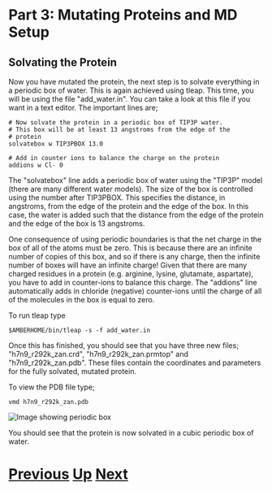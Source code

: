 # Part 3: Mutating Proteins and MD Setup
## Solvating the Protein

Now you have mutated the protein, the next step is to solvate everything in a periodic box of water. This is again achieved using tleap. This time, you will be using the file "add_water.in". You can take a look at this file if you want in a text editor. The important lines are;

```
# Now solvate the protein in a periodic box of TIP3P water.
# This box will be at least 13 angstroms from the edge of the
# protein
solvatebox w TIP3PBOX 13.0

# Add in counter ions to balance the charge on the protein
addions w Cl- 0
```

The "solvatebox" line adds a periodic box of water using the "TIP3P" model (there are many different water models). The size of the box is controlled using the number after TIP3PBOX. This specifies the distance, in angstroms, from the edge of the protein and the edge of the box. In this case, the water is added such that the distance from the edge of the protein and the edge of the box is 13 angstroms.

One consequence of using periodic boundaries is that the net charge in the box of all of the atoms must be zero. This is because there are an infinite number of copies of this box, and so if there is any charge, then the infinite number of boxes will have an infinite charge! Given that there are many charged residues in a protein (e.g. arginine, lysine, glutamate, aspartate), you have to add in counter-ions to balance this charge. The "addions" line automatically adds in chloride (negative) counter-ions until the charge of all of the molecules in the box is equal to zero.

To run tleap type

```
$AMBERHOME/bin/tleap -s -f add_water.in
```

Once this has finished, you should see that you have three new files; "h7n9_r292k_zan.crd", "h7n9_r292k_zan.prmtop" and "h7n9_r292k_zan.pdb". These files contain the coordinates and parameters for the fully solvated, mutated protein.

To view the PDB file type;

```
vmd h7n9_r292k_zan.pdb
```

![Image showing periodic box](vmd_solvation1.jpg)

You should see that the protein is now solvated in a cubic periodic box of water.

# [Previous](mutation.md) [Up](README.md) [Next](minimisation.md)
